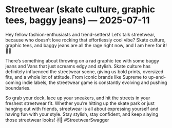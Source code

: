 # Streetwear (skate culture, graphic tees, baggy jeans) — 2025-07-11

Hey fellow fashion-enthusiasts and trend-setters! Let’s talk streetwear, because who doesn’t love rocking that effortlessly cool vibe? Skate culture, graphic tees, and baggy jeans are all the rage right now, and I am here for it! 🤙🔥

There’s something about throwing on a rad graphic tee with some baggy jeans and Vans that just screams edgy and stylish. Skate culture has definitely influenced the streetwear scene, giving us bold prints, oversized fits, and a whole lot of attitude. From iconic brands like Supreme to up-and-coming indie labels, the streetwear game is constantly evolving and pushing boundaries.

So grab your deck, lace up your sneakers, and hit the streets in your freshest streetwear fit. Whether you’re hitting up the skate park or just hanging out with friends, streetwear is all about expressing yourself and having fun with your style. Stay stylish, stay confident, and keep slaying those streetwear looks! ✌️💯 #StreetwearSwagger